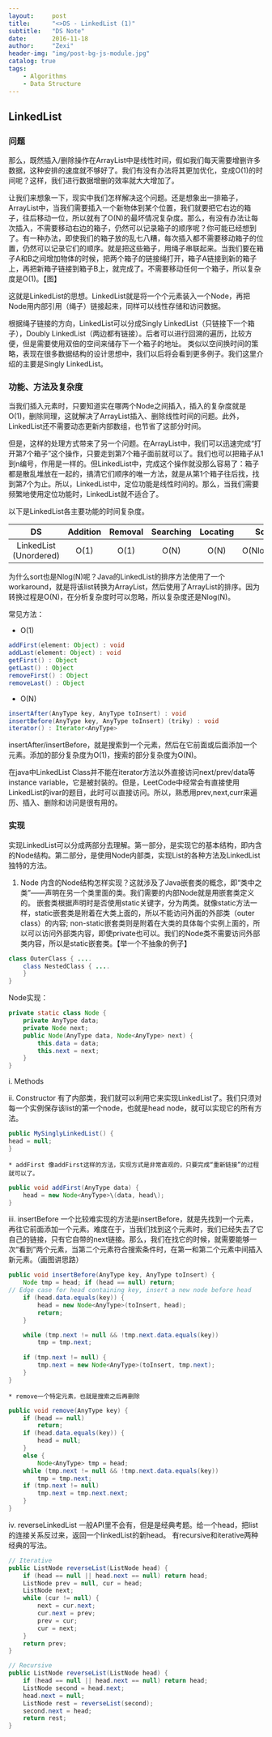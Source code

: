 ```yaml
---
layout:     post
title:      "<>DS - LinkedList (1)"
subtitle:   "DS Note"
date:       2016-11-18
author:     "Zexi"
header-img: "img/post-bg-js-module.jpg"
catalog: true
tags:
    - Algorithms
    - Data Structure
---
```




## LinkedList

### 问题

那么，既然插入/删除操作在ArrayList中是线性时间，假如我们每天需要增删许多数据，这种安排的速度就不够好了。我们有没有办法将其更加优化，变成O(1)的时间呢？这样，我们进行数据增删的效率就大大增加了。

让我们来想象一下，现实中我们怎样解决这个问题。还是想象出一排箱子，ArrayList中，当我们需要插入一个新物体到某个位置，我们就要把它右边的箱子，往后移动一位，所以就有了O(N)的最坏情况复杂度。那么，有没有办法让每次插入，不需要移动右边的箱子，仍然可以记录箱子的顺序呢？你可能已经想到了。有一种办法，即使我们的箱子放的乱七八糟，每次插入都不需要移动箱子的位置，仍然可以记录它们的顺序。就是把这些箱子，用绳子串联起来。当我们要在箱子A和B之间增加物体的时候，把两个箱子的链接绳打开，箱子A链接到新的箱子上，再把新箱子链接到箱子B上，就完成了。不需要移动任何一个箱子，所以复杂度是O(1)。【图】

这就是LinkedList的思想。LinkedList就是将一个个元素装入一个Node，再把Node用内部引用（绳子）链接起来，同样可以线性存储和访问数据。

根据绳子链接的方向，LinkedList可以分成Singly LinkedList（只链接下一个箱子），Doubly LinkedList（两边都有链接）。后者可以进行回溯的遍历，比较方便，但是需要使用双倍的空间来储存下一个箱子的地址。 类似以空间换时间的策略，表现在很多数据结构的设计思想中，我们以后将会看到更多例子。我们这里介绍的主要是Singly LinkedList。

### 功能、方法及复杂度

当我们插入元素时，只要知道实在哪两个Node之间插入，插入的复杂度就是O(1)，删除同理，这就解决了ArrayList插入、删除线性时间的问题。此外，LinkedList还不需要动态更新内部数组，也节省了这部分时间。

但是，这样的处理方式带来了另一个问题。在ArrayList中，我们可以迅速完成“打开第7个箱子”这个操作，只要走到第7个箱子面前就可以了。我们也可以把箱子从1到n编号，作用是一样的。但LinkedList中，完成这个操作就没那么容易了：箱子都是散乱堆放在一起的，搞清它们顺序的唯一方法，就是从第1个箱子往后找，找到第7个为止。所以，LinkedList中，定位功能是线性时间的。那么，当我们需要频繁地使用定位功能时，LinkedList就不适合了。

以下是LinkedList各主要功能的时间复杂度。 

| DS                   | Addition | Removal  | Searching | Locating | Sort     |
|:--------------------:|:--------:|:--------:|:---------:|:--------:|:--------:|
|LinkedList (Unordered)| O(1)     | O(1)     |O(N)       |O(N)      |O(Nlog(N))|

为什么sort也是Nlog(N)呢？Java的LinkedList的排序方法使用了一个workaround，就是将该list转换为ArrayList，然后使用了ArrayList的排序。因为转换过程是O(N)，在分析复杂度时可以忽略，所以复杂度还是Nlog(N)。

常见方法：

* O(1)
```java
addFirst(element: Object) : void
addLast(element: Object) : void
getFirst() : Object
getLast() : Object
removeFirst() : Object
removeLast() : Object
```

* O(N)
```java
insertAfter(AnyType key, AnyType toInsert) : void
insertBefore(AnyType key, AnyType toInsert) (triky) : void
iterator() : Iterator<AnyType>
```

insertAfter/insertBefore，就是搜索到一个元素，然后在它前面或后面添加一个元素。添加的部分复杂度为O(1)，搜索的部分复杂度为O(N)。

在java中LinkedList Class并不能在iterator方法以外直接访问next/prev/data等instance variable，它是被封装的。但是，LeetCode中经常会有直接使用LinkedList的ivar的题目，此时可以直接访问。所以，熟悉用prev,next,curr来遍历、插入、删除和访问是很有用的。

### 实现

实现LinkedList可以分成两部分去理解。第一部分，是实现它的基本结构，即内含的Node结构。第二部分，是使用Node内部类，实现List的各种方法及LinkedList独特的方法。

1. Node 内含的Node结构怎样实现？这就涉及了Java嵌套类的概念，即“类中之类”——声明在另一个类里面的类。我们需要的内部Node就是用嵌套类定义的。 嵌套类根据声明时是否使用static关键字，分为两类。就像static方法一样，static嵌套类是附着在大类上面的，所以不能访问外面的外部类（outer class）的内容; non-static嵌套类则是附着在大类的具体每个实例上面的，所以可以访问外部类内容，即使private也可以。我们的Node类不需要访问外部类内容，所以是static嵌套类。【举一个不抽象的例子】

```java
class OuterClass { ....
    class NestedClass { ....
    }
}
```

Node实现：

```java 
private static class Node { 
    private AnyType data; 
    private Node next;
    public Node(AnyType data, Node<AnyType> next) {
        this.data = data;
        this.next = next;
    }
}
```

i. Methods

ii.	Constructor 有了内部类，我们就可以利用它来实现LinkedList了。我们只须对每一个实例保存该list的第一个node，也就是head node，就可以实现它的所有方法。

```java
public MySinglyLinkedList() {
head = null;
}
```
    * addFirst 像addFirst这样的方法，实现方式是非常直观的，只要完成“重新链接”的过程就可以了。

```java
public void addFirst(AnyType data) {
    head = new Node<AnyType>\(data, head\);
}
```

iii. insertBefore 一个比较难实现的方法是insertBefore，就是先找到一个元素，再往它前面添加一个元素。难度在于，当我们找到这个元素时，我们已经失去了它自己的链接，只有它自带的next链接。那么，我们在找它的时候，就需要能够一次“看到”两个元素，当第二个元素符合搜索条件时，在第一和第二个元素中间插入新元素。（画图讲思路）

```java
public void insertBefore(AnyType key, AnyType toInsert) {
    Node tmp = head; if (head == null) return;
// Edge case for head containing key, insert a new node before head
    if (head.data.equals(key)) {
        head = new Node<AnyType>(toInsert, head);
        return;
    }

    while (tmp.next != null && !tmp.next.data.equals(key))
        tmp = tmp.next;
    
    if (tmp.next != null) {
        tmp.next = new Node<AnyType>(toInsert, tmp.next);
    }
}
```

    * remove一个特定元素，也就是搜索之后再删除

```java
public void remove(AnyType key) {
    if (head == null)
        return;
    if (head.data.equals(key)) {
        head = null;
    }
    else {
        Node<AnyType> tmp = head;
    while (tmp.next != null && !tmp.next.data.equals(key))
        tmp = tmp.next;
    if (tmp.next != null)
        tmp.next = tmp.next.next;
    }
}
```

iv.	reverseLinkedList 一般API里不会有，但是是经典考题。给一个head，把list的连接关系反过来，返回一个linkedList的新head。 有recursive和iterative两种经典的写法。 

```java
// Iterative 
public ListNode reverseList(ListNode head) {
    if (head == null || head.next == null) return head; 
    ListNode prev = null, cur = head; 
    ListNode next;
    while (cur != null) {
        next = cur.next;
        cur.next = prev;
        prev = cur;
        cur = next;
    }
    return prev;
}

// Recursive
public ListNode reverseList(ListNode head) {
    if (head == null || head.next == null) return head;
    ListNode second = head.next;
    head.next = null;
    ListNode rest = reverseList(second);
    second.next = head;
    return rest;
}
```



